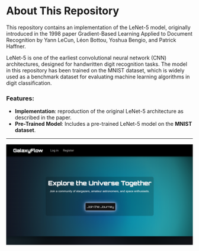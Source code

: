# About This Repository

This repository contains an implementation of the LeNet-5 model, originally introduced in the 1998 paper Gradient-Based Learning Applied to Document Recognition by Yann LeCun, Léon Bottou, Yoshua Bengio, and Patrick Haffner.

LeNet-5 is one of the earliest convolutional neural network (CNN) architectures, designed for handwritten digit recognition tasks. The model in this repository has been trained on the MNIST dataset, which is widely used as a benchmark dataset for evaluating machine learning algorithms in digit classification. 

### Features:
- **Implementation**: reproduction of the original LeNet-5 architecture as described in the paper.
- **Pre-Trained Model**: Includes a pre-trained LeNet-5 model on the **MNIST dataset**.
---
![MNIST](https://github.com/LadyAmely/SocialWebApp/blob/master/galaxy-flow-homepage.png)

